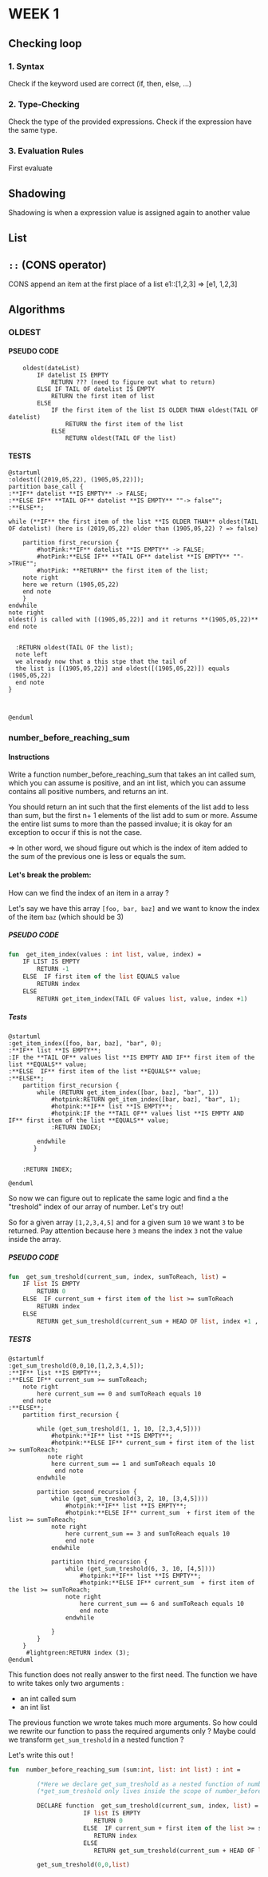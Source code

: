 # WEEK 1

## Checking loop

### 1. Syntax

Check if the keyword used are correct (if, then, else, ...)

### 2. Type-Checking

Check the type of the provided expressions. Check if the expression have the same type.

### 3. Evaluation Rules

First evaluate

## Shadowing

Shadowing is when a expression value is assigned again to another value

## List

## `::` (CONS operator)

CONS append an item at the first place of a list
e1::[1,2,3] => [e1, 1,2,3]

## Algorithms

### OLDEST

#### PSEUDO CODE

```
    oldest(dateList)
        IF datelist IS EMPTY
            RETURN ??? (need to figure out what to return)
        ELSE IF TAIL OF datelist IS EMPTY
            RETURN the first item of list
        ELSE
            IF the first item of the list IS OLDER THAN oldest(TAIL OF datelist)
                RETURN the first item of the list
            ELSE
                RETURN oldest(TAIL OF the list)
```

#### TESTS

```plantuml
@startuml
:oldest([(2019,05,22), (1905,05,22)]);
partition base_call {
:**IF** datelist **IS EMPTY** -> FALSE;
:**ELSE IF** **TAIL OF** datelist **IS EMPTY** ""-> false"";
:**ELSE**;

while (**IF** the first item of the list **IS OLDER THAN** oldest(TAIL OF datelist) (here is (2019,05,22) older than (1905,05,22) ? => false)

    partition first_recursion {
        #hotPink:**IF** datelist **IS EMPTY** -> FALSE;
        #hotPink:**ELSE IF** **TAIL OF** datelist **IS EMPTY** ""->TRUE"";
        #hotPink: **RETURN** the first item of the list;
    note right
    here we return (1905,05,22)
    end note
    }
endwhile
note right
oldest() is called with [(1905,05,22)] and it returns **(1905,05,22)**
end note


  :RETURN oldest(TAIL OF the list);
  note left
  we already now that a this stpe that the tail of
  the list is [(1905,05,22)] and oldest([(1905,05,22)]) equals (1905,05,22)
  end note
}



@enduml
```

### number_before_reaching_sum

#### Instructions

Write a function number_before_reaching_sum that takes an int called sum, which you can assume is positive, and an int list, which you can assume contains all positive numbers, and returns an int.

You should return an int such that the first elements of the list add to less than sum, but the first n+ 1 elements of the list add to sum or more. Assume the entire list sums to more than the passed invalue; it is okay for an exception to occur if this is not the case.

=> In other word, we shoud figure out which is the index of item added to the sum of the previous one is less or equals the sum.

#### Let's break the problem:

How can we find the index of an item in a array ?

Let's say we have this array `[foo, bar, baz]` and we want to know the index of the item `baz` (which should be 3)

##### PSEUDO CODE

```sml
fun  get_item_index(values : int list, value, index) =
    IF LIST IS EMPTY
        RETURN -1
    ELSE  IF first item of the list EQUALS value
        RETURN index
    ELSE
        RETURN get_item_index(TAIL OF values list, value, index +1)

```

##### Tests

```plantuml
@startuml
:get_item_index([foo, bar, baz], "bar", 0);
:**IF** list **IS EMPTY**;
:IF the **TAIL OF** values list **IS EMPTY AND IF** first item of the list **EQUALS** value;
:**ELSE  IF** first item of the list **EQUALS** value;
:**ELSE**;
    partition first_recursion {
        while (RETURN get_item_index([bar, baz], "bar", 1))
            #hotpink:RETURN get_item_index([bar, baz], "bar", 1);
            #hotpink:**IF** list **IS EMPTY**;
            #hotpink:IF the **TAIL OF** values list **IS EMPTY AND IF** first item of the list **EQUALS** value;
            :RETURN INDEX;

        endwhile
       }


    :RETURN INDEX;

@enduml
```

So now we can figure out to replicate the same logic and find a the "treshold" index of our array of number. Let's try out!

So for a given array `[1,2,3,4,5]` and for a given sum `10` we want `3` to be returned. Pay attention because here `3` means the index `3` not the value inside the array.

##### PSEUDO CODE

```sml
fun  get_sum_treshold(current_sum, index, sumToReach, list) =
    IF list IS EMPTY
        RETURN 0
    ELSE  IF current_sum + first item of the list >= sumToReach
        RETURN index
    ELSE
        RETURN get_sum_treshold(current_sum + HEAD OF list, index +1 , sumToReach, list)
```

##### TESTS

```plantuml
@startumlf
:get_sum_treshold(0,0,10,[1,2,3,4,5]);
:**IF** list **IS EMPTY**;
:**ELSE IF** current_sum >= sumToReach;
    note right
        here current_sum == 0 and sumToReach equals 10
    end note
:**ELSE**;
    partition first_recursion {

        while (get_sum_treshold(1, 1, 10, [2,3,4,5])))
            #hotpink:**IF** list **IS EMPTY**;
            #hotpink:**ELSE IF** current_sum + first item of the list >= sumToReach;
           note right
            here current_sum == 1 and sumToReach equals 10
             end note
        endwhile

        partition second_recursion {
            while (get_sum_treshold(3, 2, 10, [3,4,5])))
                #hotpink:**IF** list **IS EMPTY**;
                #hotpink:**ELSE IF** current_sum  + first item of the list >= sumToReach;
            note right
                here current_sum == 3 and sumToReach equals 10
                end note
            endwhile

            partition third_recursion {
                while (get_sum_treshold(6, 3, 10, [4,5])))
                    #hotpink:**IF** list **IS EMPTY**;
                    #hotpink:**ELSE IF** current_sum  + first item of the list >= sumToReach;
                note right
                    here current_sum == 6 and sumToReach equals 10
                    end note
                endwhile

            }
        }
    }
     #lightgreen:RETURN index (3);
@enduml
```

This function does not really answer to the first need. The function we have to write takes only two arguments :

- an int called sum
- an int list

The previous function we wrote takes much more arguments. So how could we rewrite our function to pass the required arguments only ? Maybe could we transform `get_sum_treshold` in a nested function ?

Let's write this out !

```sml
fun  number_before_reaching_sum (sum:int, list: int list) : int =

        (*Here we declare get_sum_treshold as a nested function of number_before_reaching_sum*)
        (*get_sum_treshold only lives inside the scope of number_before_reaching_sum*)

        DECLARE function  get_sum_treshold(current_sum, index, list) =
                     IF list IS EMPTY
                        RETURN 0
                     ELSE  IF current_sum + first item of the list >= sum
                        RETURN index
                     ELSE
                        RETURN get_sum_treshold(current_sum + HEAD OF list, index +1 , sum, list)

        get_sum_treshold(0,0,list)

```
